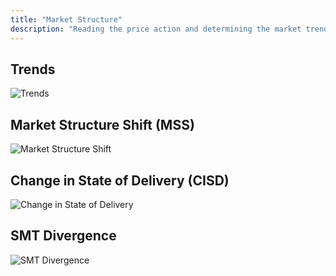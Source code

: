 ```yaml
---
title: "Market Structure"
description: "Reading the price action and determining the market trend."
---
```


## Trends

![Trends](/images/content/trends.png)

## Market Structure Shift (MSS)

![Market Structure Shift](/images/content/mss.png)

## Change in State of Delivery (CISD)

![Change in State of Delivery](/images/content/cisd.png)

## SMT Divergence

![SMT Divergence](/images/content/smt.png)